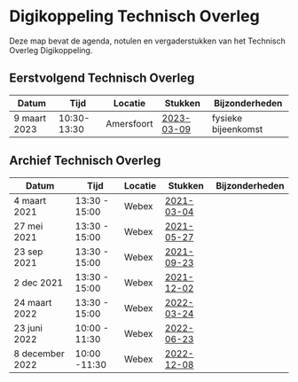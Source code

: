# Digikoppeling Technisch Overleg

Deze map bevat de agenda, notulen en vergaderstukken van het Technisch Overleg Digikoppeling.

## Eerstvolgend Technisch Overleg

| Datum | Tijd | Locatie | Stukken | Bijzonderheden |
| ----- | ---- | ------- | ------- | -------------- |
|   9 maart 2023    | 10:30- 13:30    |  Amersfoort       |[2023-03-09](2023-03-09)| fysieke bijeenkomst      |


## Archief Technisch Overleg

| Datum | Tijd | Locatie | Stukken | Bijzonderheden |
| ----- | ---- | ------- | ------- | -------------- |
| 4 maart 2021 | 13:30 - 15:00 | Webex | [2021-03-04](2021-03-04) ||
|27 mei 2021|13:30 - 15:00|Webex|[2021-05-27](2021-05-27)||
|23 sep 2021|13:30 - 15:00|Webex|[2021-09-23](2021-09-23)||
|2 dec 2021|13:30 - 15:00|Webex|[2021-12-02](2021-12-02)||
|24 maart 2022|13:30 - 15:00|Webex|[2022-03-24](2022-03-24)||
|23 juni 2022|10:00 - 11:30|Webex|[2022-06-23](2022-06-23)||
|   8 december 2022    | 10:00 -11:30    | Webex        |  [2022-12-08](2022-12-08)       |                |
